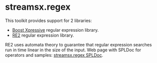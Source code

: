 streamsx.regex
==============
This toolkit provides support for 2 libraries:
- [Boost Xpressive](https://theboostcpplibraries.com/boost.xpressive) regular expression library.
- [RE2](https://code.google.com/p/re2) regular expression library.

RE2 uses automata theory to guarantee that regular expression searches run in time linear in the size of the input. Web page with SPLDoc for operators and samples: [streamsx.regex SPLDoc](http://ibmstreams.github.io/streamsx.regex).

